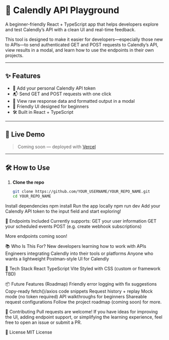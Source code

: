 # 📅 Calendly API Playground

A beginner-friendly React + TypeScript app that helps developers explore and test Calendly’s API with a clean UI and real-time feedback.

This tool is designed to make it easier for developers—especially those new to APIs—to send authenticated GET and POST requests to Calendly’s API, view results in a modal, and learn how to use the endpoints in their own projects.

---

## ✨ Features

- 🔑 Add your personal Calendly API token
- 📬 Send GET and POST requests with one click
- 🧾 View raw response data and formatted output in a modal
- 🧠 Friendly UI designed for beginners
- 🛠 Built in React + TypeScript

---

## 🚀 Live Demo

> Coming soon — deployed with [Vercel](https://vercel.com)

---

## 🛠 How to Use

1. **Clone the repo**  
   ```bash
   git clone https://github.com/YOUR_USERNAME/YOUR_REPO_NAME.git
   cd YOUR_REPO_NAME
Install dependencies
npm install
Run the app locally
npm run dev
Add your Calendly API token to the input field and start exploring!



🧪 Endpoints Included
Currently supports:
GET your user information
GET your scheduled events
POST (e.g. create webhook subscriptions)


More endpoints coming soon!

📚 Who Is This For?
New developers learning how to work with APIs
Engineers integrating Calendly into their tools or platforms
Anyone who wants a lightweight Postman-style UI for Calendly



🧰 Tech Stack
React
TypeScript
Vite
Styled with CSS (custom or framework TBD)



📦 Future Features (Roadmap)
Friendly error logging with fix suggestions
Copy-ready fetch()/axios code snippets
Request history + replay
Mock mode (no token required)
API walkthroughs for beginners
Shareable request configurations
Follow the project roadmap (coming soon) for more.

🙌 Contributing
Pull requests are welcome! If you have ideas for improving the UI, adding endpoint support, or simplifying the learning experience, feel free to open an issue or submit a PR.

📄 License
MIT License


